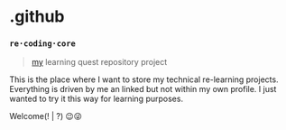 # .github

### ```re·coding·core```
> [my](https://www.github.com/marmonto) learning quest repository project 


This is the place where I want to store my technical re-learning projects.
Everything is driven by me an linked but not within my own profile.
I just wanted to try it this way for learning purposes.

Welcome(! | ?) 😉😜
